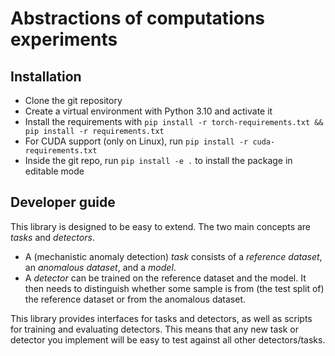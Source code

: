 # Abstractions of computations experiments
## Installation
- Clone the git repository
- Create a virtual environment with Python 3.10 and activate it
- Install the requirements with `pip install -r torch-requirements.txt && pip install -r requirements.txt`
- For CUDA support (only on Linux), run `pip install -r cuda-requirements.txt`
- Inside the git repo, run `pip install -e .` to install the package in editable mode

## Developer guide
This library is designed to be easy to extend. The two main concepts are *tasks* and
*detectors*.
- A (mechanistic anomaly detection) *task* consists of a *reference dataset*,
  an *anomalous dataset*, and a *model*.
- A *detector* can be trained on the reference dataset and the model. It then needs
  to distinguish whether some sample is from (the test split of) the reference dataset
  or from the anomalous dataset.

This library provides interfaces for tasks and detectors, as well as scripts for
training and evaluating detectors. This means that any new task or detector you
implement will be easy to test against all other detectors/tasks.
